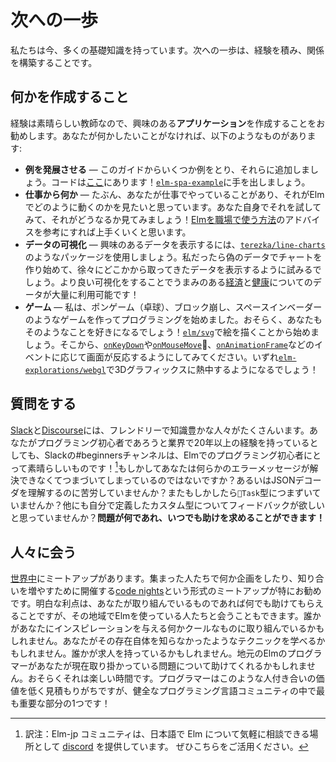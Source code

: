 <!--
# Next Steps
-->

# 次への一歩

<!--
We have a bunch of foundational knowledge now. The next steps are all about gaining experience and building relationships.
-->

私たちは今、多くの基礎知識を持っています。次への一歩は、経験を積み、関係を構築することです。

<!--
## Build Something
-->

## 何かを作成すること

<!--
Experience is a great teacher, so I recommend building an **application** that interests you. If you do not have something in mind, maybe something like this:
-->

経験は素晴らしい教師なので、興味のある**アプリケーション**を作成することをお勧めします。あなたが何かしたいことがなければ、以下のようなものがあります:

<!--
- **Expand Examples** &mdash; Take some of the examples from this book and add to them. The code is [here](https://github.com/evancz/elm-architecture-tutorial/)! Mess with [`elm-spa-example`](https://github.com/rtfeldman/elm-spa-example).
- **Something from Work** &mdash; Maybe there is something you do at work, and you want to see how it might work in Elm. Try it out on your own and see how it goes! This will set you up well for the advice in [How to Use Elm at Work](https://elm-lang.org/blog/how-to-use-elm-at-work).
- **Data Visualization** &mdash; Use a package like [`terezka/line-charts`](https://terezka.github.io/line-charts/) to display data that interests you. I would start with some fake data, but maybe work up to trying to showing data from somewhere else. There is a ton of [economic](https://data.bls.gov/timeseries/LNS11300000) and [health](https://wonder.cdc.gov/) data available that would benefit from better presentation!
- **Games** &mdash; I got into programming by making games like pong, breakout, and space invaders. Maybe you will like that sort of thing too! Start by drawing stuff with [`elm/svg`](https://package.elm-lang.org/packages/elm/svg/latest). From there, try responding to events like [`onKeyDown`](https://package.elm-lang.org/packages/elm/browser/latest/Browser-Events#onKeyDown), [`onMouseMove`](https://package.elm-lang.org/packages/elm/browser/latest/Browser-Events#onMouseMove), and [`onAnimationFrame`](https://package.elm-lang.org/packages/elm/browser/latest/Browser-Events#onAnimationFrame). At some point, you can even get into 3D graphics with [`elm-explorations/webgl`](https://package.elm-lang.org/packages/elm-explorations/webgl/latest/)!
-->

- **例を発展させる** &mdash; このガイドからいくつか例をとり、それらに追加しましょう。コードは[ここ](https://github.com/evancz/elm-architecture-tutorial/)にあります！[`elm-spa-example`](https://github.com/rtfeldman/elm-spa-example)に手を出しましょう。
- **仕事から何か** &mdash; たぶん、あなたが仕事でやっていることがあり、それがElmでどのように動くのかを見たいと思っています。あなた自身でそれを試してみて、それがどうなるか見てみましょう！[Elmを職場で使う方法](https://elm-lang.org/blog/how-to-use-elm-at-work)のアドバイスを参考にすれば上手くいくと思います。
- **データの可視化** &mdash; 興味のあるデータを表示するには、[`terezka/line-charts`](https://terezka.github.io/line-charts/)のようなパッケージを使用しましょう。私だったら偽のデータでチャートを作り始めて、徐々にどこかから取ってきたデータを表示するように試みるでしょう。より良い可視化をすることでうまみのある[経済](https://data.bls.gov/timeseries/LNS11300000)と[健康](https://wonder.cdc.gov/)についてのデータが大量に利用可能です！
- **ゲーム** &mdash; 私は、ポンゲーム（卓球）、ブロック崩し、スペースインベーダーのようなゲームを作ってプログラミングを始めました。おそらく、あなたもそのようなことを好きになるでしょう！[`elm/svg`](https://package.elm-lang.org/packages/elm/svg/latest)で絵を描くことから始めましょう。そこから、[`onKeyDown`](https://package.elm-lang.org/packages/elm/browser/latest/Browser-Events#onKeyDown)や[`onMouseMove`](https://package.elm-lang.org/packages/elm/browser/latest/Browser-Events#onMouseMove)、[`onAnimationFrame`](https://package.elm-lang.org/packages/elm/browser/latest/Browser-Events#onAnimationFrame)などのイベントに応じて画面が反応するようにしてみてください。いずれ[`elm-explorations/webgl`](https://package.elm-lang.org/packages/elm-explorations/webgl/latest/)で3Dグラフィックスに熱中するようになるでしょう！

<!--
## Ask Questions
-->

## 質問をする

<!--
There are loads of friendly and knowledgeable folks on [Slack](https://elmlang.herokuapp.com/) and [Discourse](https://discourse.elm-lang.org/). Whether you just started programming or have 20 years experience in industry, the #beginners channel on Slack is great for people new to programming in Elm! Maybe you have an error message you are stuck on? Maybe you are struggling to understand JSON decoders? Maybe the `Task` type is tripping you up? Maybe you are curious to get some feedback on a custom type you defined? **Whatever the problem, you can always ask for help!**
-->

[Slack](https://elmlang.herokuapp.com/)と[Discourse](https://discourse.elm-lang.org/)には、フレンドリーで知識豊かな人々がたくさんいます。あなたがプログラミング初心者であろうと業界で20年以上の経験を持っているとしても、Slackの#beginnersチャンネルは、Elmでのプログラミング初心者にとって素晴らしいものです！[^1]もしかしてあなたは何らかのエラーメッセージが解決できなくてつまづいてしまっているのではないですか？あるいはJSONデコーダを理解するのに苦労していませんか？またもしかしたら`Task`型につまずいていませんか？他にも自分で定義したカスタム型についてフィードバックが欲しいと思っていませんか？**問題が何であれ、いつでも助けを求めることができます！**

<!--
## Meet People
-->

## 人々に会う

<!--
There are meetups [all over the world](https://www.meetup.com/topics/elm-programming/all/). We encourage organizers to run [code nights](https://blog.noredink.com/post/142283641812/designing-meetups-to-build-better-communities) where folks can build projects and relationships. The obvious benefit is that you can get help with whatever you are working on, but you also meet everyone else who is using Elm in town. Maybe someone is working on something cool that inspires you. Maybe you learn a technique you did not know you did not know. Maybe someone has a job opening. Maybe knowing a bunch of local Elm programmers will help your case at work. Maybe it is just a fun time. Programmers tend to undervalue the benefits of these personal relationships, but it is one of the most important parts of a healthy programming language community!
-->

[世界中](https://www.meetup.com/topics/elm-programming/all/)にミートアップがあります。集まった人たちで何か企画をしたり、知り合いを増やすために開催する[code nights](https://blog.noredink.com/post/142283641812/designing-meetups-to-build-better-communities)という形式のミートアップが特にお勧めです。明白な利点は、あなたが取り組んでいるものであれば何でも助けてもらえることですが、その地域でElmを使っている人たちと会うこともできます。誰かがあなたにインスピレーションを与える何かクールなものに取り組んでいるかもしれません。あなたがその存在自体を知らなかったようなテクニックを学べるかもしれません。誰かが求人を持っているかもしれません。地元のElmのプログラマーがあなたが現在取り掛かっている問題について助けてくれるかもしれません。おそらくそれは楽しい時間です。プログラマーはこのような人付き合いの価値を低く見積もりがちですが、健全なプログラミング言語コミュニティの中で最も重要な部分の1つです！

[^1]: 訳注：Elm-jp コミュニティは、日本語で Elm について気軽に相談できる場所として [discord](https://discordapp.com/invite/4j2MxCg) を提供しています。 ぜひこちらをご活用ください。

[^2]: 訳注: 東京でのミートアップは不定期に [connpass](https://elm-jp.connpass.com/) 上で告知されています。また、前述の [discord](https://discordapp.com/invite/4j2MxCg) でもイベントの告知がされますので、ぜひチェックしてください！
